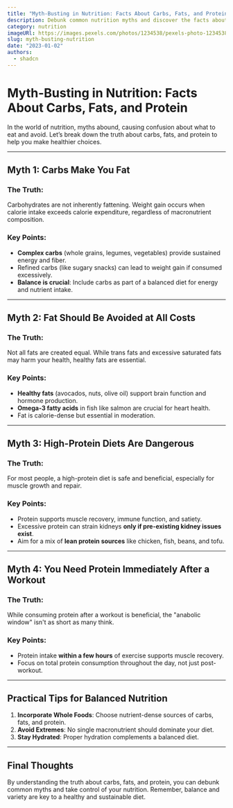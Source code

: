 ```yaml
---
title: "Myth-Busting in Nutrition: Facts About Carbs, Fats, and Protein"
description: Debunk common nutrition myths and discover the facts about carbs, fats, and protein to make informed dietary choices.
category: nutrition
imageURl: https://images.pexels.com/photos/1234538/pexels-photo-1234538.jpeg?auto=compress&cs=tinysrgb&w=1260&h=750&dpr=1
slug: myth-busting-nutrition
date: "2023-01-02"
authors:
  - shadcn
---
```


# Myth-Busting in Nutrition: Facts About Carbs, Fats, and Protein

In the world of nutrition, myths abound, causing confusion about what to eat and avoid. Let’s break down the truth about carbs, fats, and protein to help you make healthier choices.

---

## **Myth 1: Carbs Make You Fat**

### **The Truth**:
Carbohydrates are not inherently fattening. Weight gain occurs when calorie intake exceeds calorie expenditure, regardless of macronutrient composition.

### **Key Points**:
- **Complex carbs** (whole grains, legumes, vegetables) provide sustained energy and fiber.
- Refined carbs (like sugary snacks) can lead to weight gain if consumed excessively.
- **Balance is crucial**: Include carbs as part of a balanced diet for energy and nutrient intake.

---

## **Myth 2: Fat Should Be Avoided at All Costs**

### **The Truth**:
Not all fats are created equal. While trans fats and excessive saturated fats may harm your health, healthy fats are essential.

### **Key Points**:
- **Healthy fats** (avocados, nuts, olive oil) support brain function and hormone production.
- **Omega-3 fatty acids** in fish like salmon are crucial for heart health.
- Fat is calorie-dense but essential in moderation.

---

## **Myth 3: High-Protein Diets Are Dangerous**

### **The Truth**:
For most people, a high-protein diet is safe and beneficial, especially for muscle growth and repair.

### **Key Points**:
- Protein supports muscle recovery, immune function, and satiety.
- Excessive protein can strain kidneys **only if pre-existing kidney issues exist**.
- Aim for a mix of **lean protein sources** like chicken, fish, beans, and tofu.

---

## **Myth 4: You Need Protein Immediately After a Workout**

### **The Truth**:
While consuming protein after a workout is beneficial, the "anabolic window" isn't as short as many think.

### **Key Points**:
- Protein intake **within a few hours** of exercise supports muscle recovery.
- Focus on total protein consumption throughout the day, not just post-workout.

---

## **Practical Tips for Balanced Nutrition**

1. **Incorporate Whole Foods**: Choose nutrient-dense sources of carbs, fats, and protein.
2. **Avoid Extremes**: No single macronutrient should dominate your diet.
3. **Stay Hydrated**: Proper hydration complements a balanced diet.

---

## **Final Thoughts**
By understanding the truth about carbs, fats, and protein, you can debunk common myths and take control of your nutrition. Remember, balance and variety are key to a healthy and sustainable diet.
